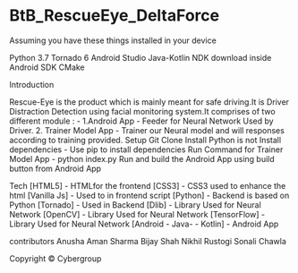 # BtB_RescueEye_DeltaForce

Assuming you have these things installed in your device

Python 3.7
Tornado 6
Android Studio
Java-Kotlin
NDK download inside Android SDK
CMake

Introduction

Rescue-Eye is the product which is mainly meant for safe driving.It is Driver Distraction Detection using facial monitoring system​.It comprises of two different module : -
1.Android App - Feeder for Neural Network Used by Driver.
2. Trainer Model App - Trainer our Neural model and will responses according to training provided.
Setup
Git Clone
Install Python is not
Install dependencies - Use pip to install dependencies
Run Command for Trainer Model App - python index.py
Run and build the Android App using build button from Android App



Tech
[HTML5] - HTMLfor the frontend
[CSS3] - CSS3 used to enhance the html
[Vanilla Js] - Used to in frontend script
[Python] - Backend is based on Python
[Tornado] - Used in Backend
[Dlib] - Library Used for Neural Network
[OpenCV] - Library Used for Neural Network
[TensorFlow] - Library Used for Neural Network
[Android - Java- - Kotlin] - Android App



contributors
Anusha
Aman Sharma
Bijay Shah
Nikhil Rustogi
Sonali Chawla


Copyright
© Cybergroup